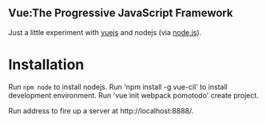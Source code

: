 Vue:The Progressive JavaScript Framework
--------------------

Just a little experiment with [vuejs](https://cn.vuejs.org
"vuejs") and nodejs (via [node.js](http://nodejs.cn "node.js")).

Installation
============

Run `npm node` to install nodejs.
Run 'npm install -g vue-cil' to install development environment.
Run 'vue init webpack pomotodo' create project.

Run address to fire up a server at http://localhost:8888/.

